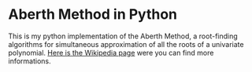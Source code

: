 # Aberth Method in Python
This is my python implementation of the Aberth Method, a root-finding algorithms for simultaneous approximation of all the roots of a univariate polynomial. [Here is the Wikipedia page](https://en.wikipedia.org/wiki/Aberth_method)  were you can find more informations.
